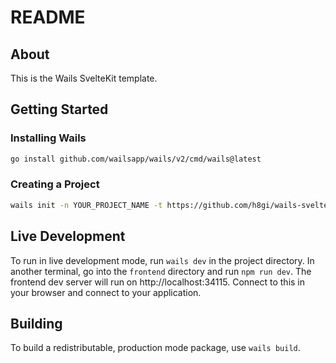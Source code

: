 # README

## About

This is the Wails SvelteKit template.

## Getting Started

### Installing Wails

```sh
go install github.com/wailsapp/wails/v2/cmd/wails@latest
```

### Creating a Project

```sh
wails init -n YOUR_PROJECT_NAME -t https://github.com/h8gi/wails-sveltekit
```

## Live Development

To run in live development mode, run `wails dev` in the project directory. In another terminal, go into the `frontend`
directory and run `npm run dev`. The frontend dev server will run on http://localhost:34115. Connect to this in your
browser and connect to your application.

## Building

To build a redistributable, production mode package, use `wails build`.
